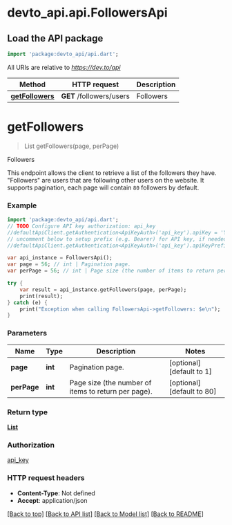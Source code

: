 # devto_api.api.FollowersApi

## Load the API package
```dart
import 'package:devto_api/api.dart';
```

All URIs are relative to *https://dev.to/api*

Method | HTTP request | Description
------------- | ------------- | -------------
[**getFollowers**](FollowersApi.md#getFollowers) | **GET** /followers/users | Followers


# **getFollowers**
> List<Follower> getFollowers(page, perPage)

Followers

This endpoint allows the client to retrieve a list of the followers they have.  \"Followers\" are users that are following other users on the website.  It supports pagination, each page will contain `80` followers by default. 

### Example 
```dart
import 'package:devto_api/api.dart';
// TODO Configure API key authorization: api_key
//defaultApiClient.getAuthentication<ApiKeyAuth>('api_key').apiKey = 'YOUR_API_KEY';
// uncomment below to setup prefix (e.g. Bearer) for API key, if needed
//defaultApiClient.getAuthentication<ApiKeyAuth>('api_key').apiKeyPrefix = 'Bearer';

var api_instance = FollowersApi();
var page = 56; // int | Pagination page.
var perPage = 56; // int | Page size (the number of items to return per page).

try { 
    var result = api_instance.getFollowers(page, perPage);
    print(result);
} catch (e) {
    print("Exception when calling FollowersApi->getFollowers: $e\n");
}
```

### Parameters

Name | Type | Description  | Notes
------------- | ------------- | ------------- | -------------
 **page** | **int**| Pagination page. | [optional] [default to 1]
 **perPage** | **int**| Page size (the number of items to return per page). | [optional] [default to 80]

### Return type

[**List<Follower>**](Follower.md)

### Authorization

[api_key](../README.md#api_key)

### HTTP request headers

 - **Content-Type**: Not defined
 - **Accept**: application/json

[[Back to top]](#) [[Back to API list]](../README.md#documentation-for-api-endpoints) [[Back to Model list]](../README.md#documentation-for-models) [[Back to README]](../README.md)

